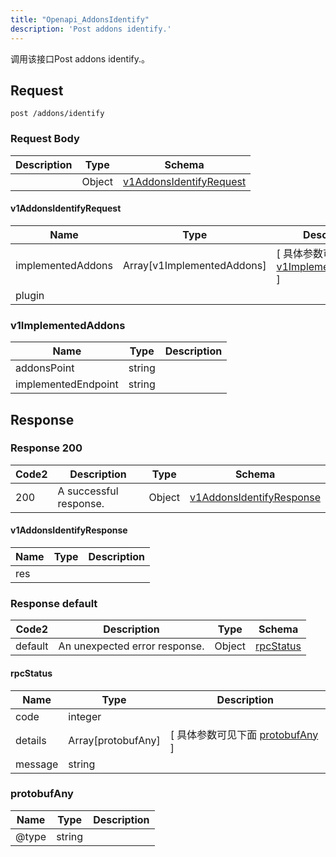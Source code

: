 ```yaml
---
title: "Openapi_AddonsIdentify"
description: 'Post addons identify.'
---
```



调用该接口Post addons identify.。



## Request


```
post /addons/identify
```







### Request Body


 
| Description | Type | Schema |
| ----------- | ------ | ------ |
|  | Object | [v1AddonsIdentifyRequest](#v1AddonsIdentifyRequest) |

#### v1AddonsIdentifyRequest

| Name | Type | Description | 
| ---- | ---- | ----------- |         
| implementedAddons | Array[v1ImplementedAddons] |  [ 具体参数可见下面 [v1ImplementedAddons](#v1ImplementedAddons) ] |       
| plugin |  |  |   


  
       
         
### v1ImplementedAddons
| Name | Type | Description | 
| ---- | ---- | ----------- |     
| addonsPoint | string |  |      
| implementedEndpoint | string |  |   


  
     
   
     
 
 


          
     
   
     
 
 





## Response



### Response  200

 
| Code2 | Description | Type | Schema |
| ---- | ----------- | ------ | ------ |
| 200 | A successful response. | Object | [v1AddonsIdentifyResponse](#v1AddonsIdentifyResponse) |

#### v1AddonsIdentifyResponse

| Name | Type | Description | 
| ---- | ---- | ----------- |     
| res |  |  |   


  
     
 
 


 


### Response  default

 
| Code2 | Description | Type | Schema |
| ---- | ----------- | ------ | ------ |
| default | An unexpected error response. | Object | [rpcStatus](#rpcStatus) |

#### rpcStatus

| Name | Type | Description | 
| ---- | ---- | ----------- |     
| code | integer |  |          
| details | Array[protobufAny] |  [ 具体参数可见下面 [protobufAny](#protobufAny) ] |       
| message | string |  |   


  
     
   
       
         
### protobufAny
| Name | Type | Description | 
| ---- | ---- | ----------- |     
| @type | string |  |   


  
     
 
 


          
     
   
     
 
 


 


